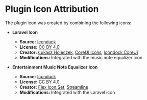 # Plugin Icon Attribution

The plugin icon was created by combining the following icons:

- **Laravel Icon**
    - **Source:** [Iconduck](https://iconduck.com/icons/11216/laravel)
    - **License:** [CC BY 4.0](https://creativecommons.org/licenses/by/4.0/)
    - **Creator:** [Łukasz Holeczek](https://iconduck.com/designers/lukasz-holeczek), [CoreUI Icons](https://coreui.io/icons/), [Icondock CoreUI](https://iconduck.com/designers/coreui)
    - **Modifications:** Integrated with the music note equalizer icon

- **Entertainment Music Note Equalizer Icon**
    - **Source:** [Iconduck](https://iconduck.com/icons/176166/entertainment-music-note-equalizer-music-audio-note-wave-sound-equalizer)
    - **License:** [CC BY 4.0](https://creativecommons.org/licenses/by/4.0/)
    - **Creator:** [Flex Icon Set](https://iconduck.com/sets/flex-icon-set), [Streamline](https://iconduck.com/designers/streamline)
    - **Modifications:** Integrated with the Laravel icon
